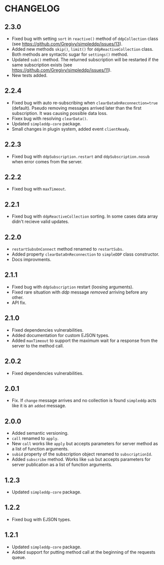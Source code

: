 # CHANGELOG

## 2.3.0

* Fixed bug with setting `sort` in `reactive()` method of `ddpCollection` class (see https://github.com/Gregivy/simpleddp/issues/13).
* Added new methods `skip()`, `limit()` for `ddpReactiveCollection` class. Both methods are syntactic sugar for `settings()` method.
* Updated `sub()` method. The returned subscription will be restarted if the same subscription exists (see https://github.com/Gregivy/simpleddp/issues/11).
* New tests added.

## 2.2.4

* Fixed bug with auto re-subscribing when `clearDataOnReconnection=true` (default).
  Pseudo removing messages arrived later than the first subscription. It was causing
  possible data loss.
* Fixex bug with resolving `clearData()`.
* Updated `simpleddp-core` package.
* Small changes in plugin system, added event `clientReady`.

## 2.2.3

* Fixed bug with `ddpSubscription.restart` and `ddpSubscription.nosub` when error comes from the server.

## 2.2.2

* Fixed bug with `maxTimeout`.

## 2.2.1

* Fixed bug with `ddpReactiveCollection` sorting. In some cases data array didn't recieve valid updates.

## 2.2.0

* `restartSubsOnConnect` method renamed to `restartSubs`.
* Added property `clearDataOnReconnection` to `simpleDDP` class constructor.
* Docs improvments.

## 2.1.1

* Fixed bug with `ddpSubscription` restart (loosing arguments).
* Fixed rare situation with *ddp* message *removed* arriving before any other.
* API fix.

## 2.1.0

* Fixed dependencies vulnerabilities.
* Added documentation for custom EJSON types.
* Added `maxTimeout` to support the maximum wait for a response from the server to the method call.

## 2.0.2

* Fixed dependencies vulnerabilities.

## 2.0.1

* Fix. If `change` message arrives and no collection is found `simpleddp` acts like it is an `added` message.

## 2.0.0

* Added semantic versioning.
* `call` renamed to `apply`.
* New `call` works like `apply` but accepts parameters for server method as a list of function arguments.
* `subid` property of the subscription object renamed to `subscriptionId`.
* Added `subscribe` method. Works like `sub` but accepts parameters for server publication as a list of function arguments.

## 1.2.3

* Updated `simpleddp-core` package.

## 1.2.2

* Fixed bug with EJSON types.

## 1.2.1

* Updated `simpleddp-core` package.
* Added support for putting method call at the beginning of the requests queue.

